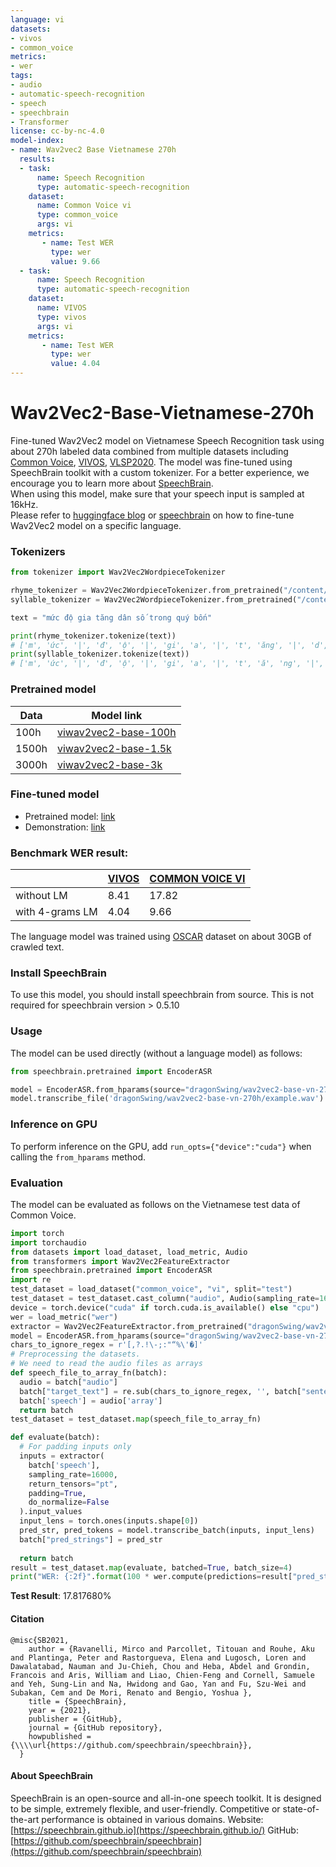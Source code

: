 ```yaml
---
language: vi
datasets:
- vivos
- common_voice
metrics:
- wer
tags:
- audio
- automatic-speech-recognition
- speech
- speechbrain
- Transformer
license: cc-by-nc-4.0
model-index:
- name: Wav2vec2 Base Vietnamese 270h
  results:
  - task: 
      name: Speech Recognition
      type: automatic-speech-recognition
    dataset:
      name: Common Voice vi
      type: common_voice
      args: vi
    metrics:
       - name: Test WER
         type: wer
         value: 9.66
  - task: 
      name: Speech Recognition
      type: automatic-speech-recognition
    dataset:
      name: VIVOS
      type: vivos
      args: vi
    metrics:
       - name: Test WER
         type: wer
         value: 4.04
---
```

# Wav2Vec2-Base-Vietnamese-270h
Fine-tuned Wav2Vec2 model on Vietnamese Speech Recognition task using about 270h labeled data combined from multiple datasets including [Common Voice](https://huggingface.co/datasets/common_voice), [VIVOS](https://huggingface.co/datasets/vivos), [VLSP2020](https://vlsp.org.vn/vlsp2020/eval/asr). The model was fine-tuned using SpeechBrain toolkit with a custom tokenizer. For a better experience, we encourage you to learn more about [SpeechBrain](https://speechbrain.github.io/).  
When using this model, make sure that your speech input is sampled at 16kHz.  
Please refer to [huggingface blog](https://huggingface.co/blog/fine-tune-wav2vec2-english) or [speechbrain](https://github.com/speechbrain/speechbrain/tree/develop/recipes/CommonVoice/ASR/CTC) on how to fine-tune Wav2Vec2 model on a specific language.

### Tokenizers

```python
from tokenizer import Wav2Vec2WordpieceTokenizer

rhyme_tokenizer = Wav2Vec2WordpieceTokenizer.from_pretrained("/content/virhyme")
syllable_tokenizer = Wav2Vec2WordpieceTokenizer.from_pretrained("/content/visyllable")

text = "mức độ gia tăng dân số trong quý bốn"

print(rhyme_tokenizer.tokenize(text))
# ['m', 'ức', '|', 'đ', 'ộ', '|', 'gi', 'a', '|', 't', 'ăng', '|', 'd', 'ân', '|', 's', 'ố', '|', 'tr', 'ong', '|', 'qu', 'ý', '|', 'b', 'ốn']
print(syllable_tokenizer.tokenize(text))
# ['m', 'ức', '|', 'đ', 'ộ', '|', 'gi', 'a', '|', 't', 'ă', 'ng', '|', 'd', 'â', 'n', '|', 's', 'ố', '|', 'tr', 'o', 'ng', '|', 'q', 'uý', '|', 'b', 'ố', 'n']
```

### Pretrained model
| Data | Model link |
|---|---|
|100h| [viwav2vec2-base-100h](https://huggingface.co/dragonSwing/viwav2vec2-base-100h) |
|1500h| [viwav2vec2-base-1.5k](https://huggingface.co/dragonSwing/viwav2vec2-base-1.5k) |
|3000h| [viwav2vec2-base-3k](https://huggingface.co/dragonSwing/viwav2vec2-base-3k) |

### Fine-tuned model
- Pretrained model: [link](https://huggingface.co/dragonSwing/wav2vec2-base-vn-270h)
- Demonstration: [link](https://huggingface.co/spaces/dragonSwing/wav2vec2-vi-asr)

### Benchmark WER result:
| | [VIVOS](https://huggingface.co/datasets/vivos) | [COMMON VOICE VI](https://huggingface.co/datasets/common_voice) |
|---|---|---|
|without LM| 8.41 | 17.82 |
|with 4-grams LM| 4.04 | 9.66 |

The language model was trained using [OSCAR](https://huggingface.co/datasets/oscar-corpus/OSCAR-2109) dataset on about 30GB of crawled text.

### Install SpeechBrain
To use this model, you should install speechbrain from source. This is not required for speechbrain version > 0.5.10

### Usage
The model can be used directly (without a language model) as follows:
```python
from speechbrain.pretrained import EncoderASR

model = EncoderASR.from_hparams(source="dragonSwing/wav2vec2-base-vn-270h", savedir="pretrained_models/asr-wav2vec2-vi")
model.transcribe_file('dragonSwing/wav2vec2-base-vn-270h/example.wav')
```

### Inference on GPU
To perform inference on the GPU, add  `run_opts={"device":"cuda"}`  when calling the `from_hparams` method.

### Evaluation
The model can be evaluated as follows on the Vietnamese test data of Common Voice.
```python
import torch
import torchaudio
from datasets import load_dataset, load_metric, Audio
from transformers import Wav2Vec2FeatureExtractor
from speechbrain.pretrained import EncoderASR
import re
test_dataset = load_dataset("common_voice", "vi", split="test")
test_dataset = test_dataset.cast_column("audio", Audio(sampling_rate=16_000))
device = torch.device("cuda" if torch.cuda.is_available() else "cpu")
wer = load_metric("wer")
extractor = Wav2Vec2FeatureExtractor.from_pretrained("dragonSwing/wav2vec2-base-vn-270h")
model = EncoderASR.from_hparams(source="dragonSwing/wav2vec2-base-vn-270h", savedir="pretrained_models/asr-wav2vec2-vi", run_opts={'device': device})
chars_to_ignore_regex = r'[,?.!\-;:"“%\'�]'
# Preprocessing the datasets.
# We need to read the audio files as arrays
def speech_file_to_array_fn(batch):
  audio = batch["audio"]
  batch["target_text"] = re.sub(chars_to_ignore_regex, '', batch["sentence"]).lower()
  batch['speech'] = audio['array']
  return batch
test_dataset = test_dataset.map(speech_file_to_array_fn)

def evaluate(batch):
  # For padding inputs only
  inputs = extractor(
    batch['speech'], 
    sampling_rate=16000, 
    return_tensors="pt", 
    padding=True, 
    do_normalize=False
  ).input_values
  input_lens = torch.ones(inputs.shape[0])
  pred_str, pred_tokens = model.transcribe_batch(inputs, input_lens)
  batch["pred_strings"] = pred_str
  
  return batch
result = test_dataset.map(evaluate, batched=True, batch_size=4)
print("WER: {:2f}".format(100 * wer.compute(predictions=result["pred_strings"], references=result["target_text"])))
```
**Test Result**: 17.817680%

#### Citation
```
@misc{SB2021,
    author = {Ravanelli, Mirco and Parcollet, Titouan and Rouhe, Aku and Plantinga, Peter and Rastorgueva, Elena and Lugosch, Loren and Dawalatabad, Nauman and Ju-Chieh, Chou and Heba, Abdel and Grondin, Francois and Aris, William and Liao, Chien-Feng and Cornell, Samuele and Yeh, Sung-Lin and Na, Hwidong and Gao, Yan and Fu, Szu-Wei and Subakan, Cem and De Mori, Renato and Bengio, Yoshua },
    title = {SpeechBrain},
    year = {2021},
    publisher = {GitHub},
    journal = {GitHub repository},
    howpublished = {\\\\url{https://github.com/speechbrain/speechbrain}},
  }
```

#### About SpeechBrain
SpeechBrain is an open-source and all-in-one speech toolkit. It is designed to be simple, extremely flexible, and user-friendly. Competitive or state-of-the-art performance is obtained in various domains.
Website: [https://speechbrain.github.io](https://speechbrain.github.io/)
GitHub: [https://github.com/speechbrain/speechbrain](https://github.com/speechbrain/speechbrain)